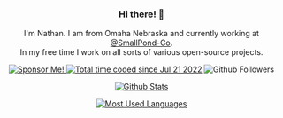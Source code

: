 <h3 align="center">Hi there! 👋</h3>

<p align="center">I'm Nathan. I am from Omaha Nebraska and currently working at <a href="https://github.com/SmallPond-co">@SmallPond-Co</a>.<br />
In my free time I work on all sorts of various open-source projects.</p>

<p align="center">
  <a href="https://github.com/sponsors/nathan-fiscaletti">
    <img src="https://img.shields.io/badge/%F0%9F%92%B8-Sponsor%20Me!-blue" alt="Sponsor Me!" />
  </a>
  <a href="https://wakatime.com/@7fe9ed7e-a6f8-44c6-8930-b42e8682e429"><img src="https://wakatime.com/badge/user/7fe9ed7e-a6f8-44c6-8930-b42e8682e429.svg" alt="Total time coded since Jul 21 2022" /></a>
  <img src="https://img.shields.io/github/followers/nathan-fiscaletti?label=Follow&style=social" alt="Github Followers" />
</p>

<p align="center">
  <a href="https://github.com/anuraghazra/github-readme-stats">
    <img alt="Github Stats" src="https://github-readme-stats-lake-sigma.vercel.app/api?username=nathan-fiscaletti&show_icons=true&include_all_commits=true&count_private=true&line_height=21&theme=github_dark&border_color=58A6FF" />
  </a>
</p>

<p align="center">
  <a href="https://github.com/anuraghazra/github-readme-stats">
    <img alt="Most Used Languages" src="https://github-readme-stats-lake-sigma.vercel.app/api/top-langs/?username=nathan-fiscaletti&show_icons=true&line_height=27&langs_count=6&hide=html&layout=compact&theme=github_dark&border_color=58A6FF" />
  </a>
</p>

<!-- ![Metrics](https://metrics.lecoq.io/nathan-fiscaletti) -->

